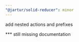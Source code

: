 ```yaml
---
"@jartur/solid-reducer": minor
---
```


add nested actions and prefixes

\*\*\* still missing documentation
